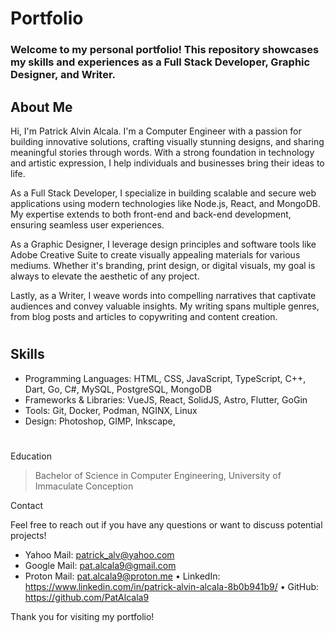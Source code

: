 # Portfolio

### Welcome to my personal portfolio! This repository showcases my skills and experiences as a Full Stack Developer, Graphic Designer, and Writer.

## About Me

Hi, I'm Patrick Alvin Alcala. I'm a Computer Engineer with a passion for building innovative solutions, crafting visually stunning designs, and sharing meaningful stories through words. With a strong foundation in technology and artistic expression, I help individuals and businesses bring their ideas to life.

As a Full Stack Developer, I specialize in building scalable and secure web applications using modern technologies like Node.js, React, and MongoDB. My expertise extends to both front-end and back-end development, ensuring seamless user experiences.

As a Graphic Designer, I leverage design principles and software tools like Adobe Creative Suite to create visually appealing materials for various mediums. Whether it's branding, print design, or digital visuals, my goal is always to elevate the aesthetic of any project.

Lastly, as a Writer, I weave words into compelling narratives that captivate audiences and convey valuable insights. My writing spans multiple genres, from blog posts and articles to copywriting and content creation.

#

## Skills

- Programming Languages: HTML, CSS, JavaScript, TypeScript, C++, Dart, Go, C#, MySQL, PostgreSQL, MongoDB
- Frameworks & Libraries: VueJS, React, SolidJS, Astro, Flutter, GoGin
- Tools: Git, Docker, Podman, NGINX, Linux
- Design: Photoshop, GIMP, Inkscape,

#

<!-- PROJECTS -->

Education

> Bachelor of Science in Computer Engineering, University of Immaculate Conception

Contact

Feel free to reach out if you have any questions or want to discuss potential projects!

- Yahoo Mail: patrick_alv@yahoo.com
- Google Mail: pat.alcala9@gmail.com
- Proton Mail: pat.alcala9@proton.me
• LinkedIn: https://www.linkedin.com/in/patrick-alvin-alcala-8b0b941b9/
• GitHub: https://github.com/PatAlcala9

Thank you for visiting my portfolio!
